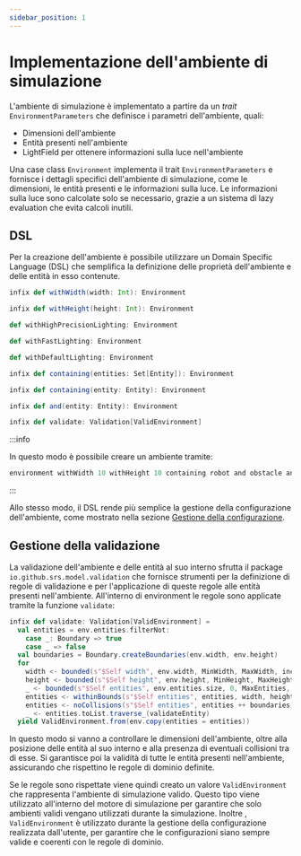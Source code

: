 ```yaml
---
sidebar_position: 1
---
```


# Implementazione dell'ambiente di simulazione

L'ambiente di simulazione è implementato a partire da un _trait_ `EnvironmentParameters` che definisce i parametri dell'ambiente, quali:

- Dimensioni dell'ambiente
- Entità presenti nell'ambiente
- LightField per ottenere informazioni sulla luce nell'ambiente

Una case class `Environment` implementa il trait `EnvironmentParameters` e fornisce i dettagli specifici dell'ambiente di simulazione, come le dimensioni, le entità presenti e le informazioni sulla luce.
Le informazioni sulla luce sono calcolate solo se necessario, grazie a un sistema di lazy evaluation che evita calcoli inutili.

## DSL

Per la creazione dell'ambiente è possibile utilizzare un Domain Specific Language (DSL) che semplifica la definizione delle proprietà dell'ambiente e delle entità in esso contenute.

```scala
infix def withWidth(width: Int): Environment

infix def withHeight(height: Int): Environment

def withHighPrecisionLighting: Environment

def withFastLighting: Environment

def withDefaultLighting: Environment

infix def containing(entities: Set[Entity]): Environment

infix def containing(entity: Entity): Environment

infix def and(entity: Entity): Environment

infix def validate: Validation[ValidEnvironment]
```

:::info

In questo modo è possibile creare un ambiente tramite:

```scala
environment withWidth 10 withHeight 10 containing robot and obstacle and light
```

:::

Allo stesso modo, il DSL rende più semplice la gestione della configurazione dell'ambiente, come mostrato nella sezione [Gestione della configurazione](./4-configuration.md).

## Gestione della validazione

La validazione dell'ambiente e delle entità al suo interno sfrutta il package `io.github.srs.model.validation` che fornisce strumenti per la definizione di regole di validazione e per l'applicazione di queste regole alle entità presenti nell'ambiente.
All'interno di environment le regole sono applicate tramite la funzione `validate`:

```scala
infix def validate: Validation[ValidEnvironment] =
  val entities = env.entities.filterNot:
    case _: Boundary => true
    case _ => false
  val boundaries = Boundary.createBoundaries(env.width, env.height)
  for
    width <- bounded(s"$Self width", env.width, MinWidth, MaxWidth, includeMax = true)
    height <- bounded(s"$Self height", env.height, MinHeight, MaxHeight, includeMax = true)
    _ <- bounded(s"$Self entities", env.entities.size, 0, MaxEntities, includeMax = true)
    entities <- withinBounds(s"$Self entities", entities, width, height)
    entities <- noCollisions(s"$Self entities", entities ++ boundaries)
    _ <- entities.toList.traverse_(validateEntity)
  yield ValidEnvironment.from(env.copy(entities = entities))
```

In questo modo si vanno a controllare le dimensioni dell'ambiente, oltre alla posizione delle entità al suo interno e alla presenza di eventuali collisioni tra di esse.
Si garantisce poi la validità di tutte le entità presenti nell'ambiente, assicurando che rispettino le regole di dominio definite.

Se le regole sono rispettate viene quindi creato un valore `ValidEnvironment` che rappresenta l'ambiente di simulazione valido.
Questo tipo viene utilizzato all'interno del motore di simulazione per garantire che solo ambienti validi vengano utilizzati durante la simulazione.
Inoltre , `ValidEnvironment` è utilizzato durante la gestione della configurazione realizzata dall'utente, per garantire che le configurazioni siano sempre valide e coerenti con le regole di dominio.
